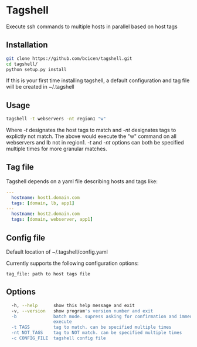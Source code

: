 # Tagshell

Execute ssh commands to multiple hosts in parallel based on host tags

## Installation
```bash
git clone https://github.com/bcicen/tagshell.git
cd tagshell/
python setup.py install
```

If this is your first time installing tagshell, a default configuration and tag file will be created in ~/.tagshell

## Usage
```bash
tagshell -t webservers -nt region1 "w"
```
Where *-t* designates the host tags to match and *-nt* designates tags to explictly not match. The above would execute the "w" command on all webservers and lb not in region1. *-t* and *-nt* options can both be specified multiple times for more granular matches. 

## Tag file 
Tagshell depends on a yaml file describing hosts and tags like:

```yaml
---
  hostname: host1.domain.com
  tags: [domain, lb, app1]
---
  hostname: host2.domain.com
  tags: [domain, webserver, app1]
```

## Config file
Default location of ~/.tagshell/config.yaml

Currently supports the following configuration options:
```
tag_file: path to host tags file
```

## Options
```bash
  -h, --help      show this help message and exit
  -v, --version   show program's version number and exit
  -b              batch mode. supress asking for confirmation and immediately
                  execute
  -t TAGS         tag to match. can be specified multiple times
  -nt NOT_TAGS    tag to NOT match. can be specified multiple times
  -c CONFIG_FILE  tagshell config file
```
